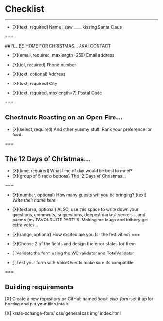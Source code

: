# Checklist
---


- [X](text, required) Name
      I saw ____ kissing Santa Claus


===

##I'LL BE HOME FOR CHRISTMAS… AKA: CONTACT

- [X](email, required, maxlength=256) Email address

- [X](tel, required)
      Phone number

- [X](text, optional)
      Address

- [X](text, required)
      City

- [X](text, required, maxlength=7)
      Postal Code



===
## Chestnuts Roasting on an Open Fire…

- [X](select, required)
      And other yummy stuff. Rank your preference for food.

===

## The 12 Days of Christmas…


- [X](time, required)
      What time of day would be best to meet?
- [X](group of 5 radio buttons)
      The 12 Days of Christmas…

===



- [X](number, optional)
      How many guests will you be bringing?
     (text) *Write their name here*

- [X](textarea, optional)
      ALSO, use this space to write down your questions, comments, suggestions, deepest darkest secrets… and poems (my FAVOURUITE PART!!!). Making me laugh and bribery get extra votes…

- [X](range, optional)
      How excited are you for the festivities?
===

- [X]Choose 2 of the fields and design the error states for them

- [ ]Validate the form using the W3 validator and TotalValidator

- [ ]Test your form with VoiceOver to make sure its compatible

===

## Building requirements

[X]  Create a new repository on GitHub named *book-club-form* set it up for hosting and put your files into it.


[X]  xmas-xchange-form/
  css/
    general.css
  img/
  index.html

